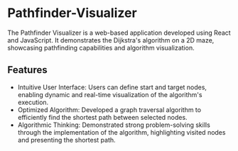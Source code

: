 # Pathfinder-Visualizer

The Pathfinder Visualizer is a web-based application developed using React and JavaScript. It demonstrates the Dijkstra's algorithm on a 2D maze, showcasing pathfinding capabilities and algorithm visualization.

## Features
- Intuitive User Interface: Users can define start and target nodes, enabling dynamic and real-time visualization of the algorithm's execution.
- Optimized Algorithm: Developed a graph traversal algorithm to efficiently find the shortest path between selected nodes.
- Algorithmic Thinking: Demonstrated strong problem-solving skills through the implementation of the algorithm, highlighting visited nodes and presenting the shortest path.
